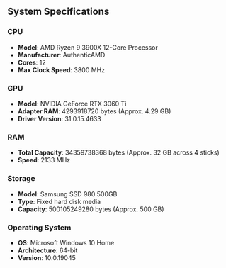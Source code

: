 ## System Specifications

### CPU
- **Model**: AMD Ryzen 9 3900X 12-Core Processor
- **Manufacturer**: AuthenticAMD
- **Cores**: 12
- **Max Clock Speed**: 3800 MHz

### GPU
- **Model**: NVIDIA GeForce RTX 3060 Ti
- **Adapter RAM**: 4293918720 bytes (Approx. 4.29 GB)
- **Driver Version**: 31.0.15.4633

### RAM
- **Total Capacity**: 34359738368 bytes (Approx. 32 GB across 4 sticks)
- **Speed**: 2133 MHz

### Storage
- **Model**: Samsung SSD 980 500GB
- **Type**: Fixed hard disk media
- **Capacity**: 500105249280 bytes (Approx. 500 GB)

### Operating System
- **OS**: Microsoft Windows 10 Home
- **Architecture**: 64-bit
- **Version**: 10.0.19045
